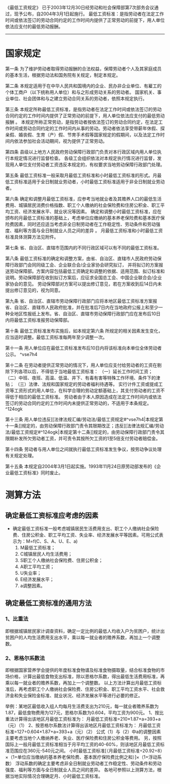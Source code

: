 《最低工资规定》 已于2003年12月30日经劳动和社会保障部第7次部务会议通过，现予公布，自2004年3月1日起施行。 最低工资标准：是指劳动者在法定工作时间或依法签订的劳动合同约定的工作时间内提供了正常劳动的前提下，用人单位依法应支付的最低劳动报酬。
___
# 国家规定
第一条 为了维护劳动者取得劳动报酬的合法权益，保障劳动者个人及其家庭成员的基本生活，根据劳动法和国务院有关规定，制定本规定。

第二条 本规定适用于在中华人民共和国境内的企业、民办非企业单位、有雇工的个体工商户（以下统称用人单位）和与之形成劳动关系的劳动者。
国家机关、事业单位、社会团体和与之建立劳动合同关系的劳动者，依照本规定执行。

第三条 本规定所称最低工资标准，是指劳动者在法定工作时间或依法签订的劳动合同约定的工作时间内提供了正常劳动的前提下，用人单位依法应支付的最低劳动报酬  。
本规定所称正常劳动，是指劳动者按依法签订的劳动合同约定，在法定工作时间或劳动合同约定的工作时间内从事的劳动。劳动者依法享受带薪年休假、探亲假、婚丧假、生育（产）假、节育手术假等国家规定的假期间，以及法定工作时间内依法参加社会活动期间，视为提供了正常劳动。

第四条 县级以上地方人民政府劳动保障行政部门负责对本行政区域内用人单位执行本规定情况进行监督检查。
各级工会组织依法对本规定执行情况进行监督，发现用人单位支付劳动者工资违反本规定的，有权要求当地劳动保障行政部门处理。

第五条 最低工资标准一般采取月最低工资标准和小时最低工资标准的形式。月最低工资标准适用于全日制就业劳动者，小时最低工资标准适用于非全日制就业劳动者。

第六条 确定和调整月最低工资标准，应参考当地就业者及其赡养人口的最低生活费用、城镇居民消费价格指数、职工个人缴纳的社会保险费和住房公积金、职工平均工资、经济发展水平、就业状况等因素。
确定和调整小时最低工资标准，应在颁布的月最低工资标准的基础上，考虑单位应缴纳的基本养老保险费和基本医疗保险费因素，同时还应适当考虑非全日制劳动者在工作稳定性、劳动条件和劳动强度、福利等方面与全日制就业人员之间的差异  。
月最低工资标准和小时最低工资标准具体测算方法见附件。

第七条 省、自治区、直辖市范围内的不同行政区域可以有不同的最低工资标准。

第八条 最低工资标准的确定和调整方案，由省、自治区、直辖市人民政府劳动保障行政部门会同同级工会、企业联合会/企业家协会研究拟订， 并将拟订的方案报送劳动保障部。方案内容包括最低工资确定和调整的依据、适用范围、拟订标准和说明。劳动保障部在收到拟订方案后，应征求全国总工会、中国企业联合会/企业家协会的意见。
劳动保障部对方案可以提出修订意见，若在方案收到后14日内未提出修订意见的，视为同意。

第九条 省、自治区、直辖市劳动保障行政部门应将本地区最低工资标准方案报省、自治区、直辖市人民政府批准，并在批准后7日内在当地政府公报上和至少一种全地区性报纸上发布。省、自治区、直辖市劳动保障行政部门应在发布后10日内将最低工资标准报劳动保障部。

第十条 最低工资标准发布实施后，如本规定第六条 所规定的相关因素发生变化，应当适时调整。最低工资标准每两年至少调整一次。

第十一条 用人单位应在最低工资标准发布后10日内将该标准向本单位全体劳动者公示。 ^vse7h4

第十二条 在劳动者提供正常劳动的情况下，用人单位应支付给劳动者的工资在剔除下列各项以后，不得低于当地最低工资标准：
（一）延长工作时间工资；
（二）中班、夜班、高温、低温、井下、有毒有害等特殊工作环境、条件下的津贴；
（三）法律、法规和国家规定的劳动者福利待遇等。
实行计件工资或提成工资等工资形式的用人单位，在科学合理的劳动定额基础上，其支付劳动者的工资不得低于相应的最低工资标准。
劳动者由于本人原因造成在法定工作时间内或依法签订的劳动合同约定的工作时间内未提供正常劳动的，不适用于本条规定。 ^124ogk

第十三条 用人单位违反[[法律法规汇编/劳动法/最低工资规定#^vse7h4|本规定第十一条]]规定的，由劳动保障行政部门责令其限期改正；违反[[法律法规汇编/劳动法/最低工资规定#^124ogk|本规定第十二条]]规定的，由劳动保障行政部门责令其限期补发所欠劳动者工资，并可责令其按所欠工资的1至5倍支付劳动者赔偿金。

第十四条 劳动者与用人单位之间就执行最低工资标准发生争议，按劳动争议处理有关规定处理。

第十五条 本规定自2004年3月1日起实施。1993年11月24日原劳动部发布的《企业最低工资标准》同时废止。
# 测算方法
## 确定最低工资标准应考虑的因素
- 确定最低工资标准一般考虑城镇居民生活费用支出、职工个人缴纳社会保险费、住房公积金、职工平均工资、失业率、经济发展水平等因素。可用公式表示为：M=f(C、S、A、U、E、a)
	1. M最低工资标准；
	2. C城镇居民人均生活费用；
	3. S职工个人缴纳社会保险费、住房公积金；
	4. A职工平均工资；
	5. U失业率；
	6. E经济发展水平；
	7. a调整因素。
## 确定最低工资标准的通用方法
### 1、比重法
即根据城镇居民家计调查资料，确定一定比例的最低人均收入户为贫困户，统计出贫困户的人均生活费用支出水平，乘以每一就业者的赡养系数，再加上一个调整数。
### 2、恩格尔系数法
即根据国家营养学会提供的年度标准食物谱及标准食物摄取量，结合标准食物的市场价格，计算出最低食物支出标准，除以恩格尔系数，得出最低生活费用标准，再乘以每一就业者的赡养系数，再加上一个调整数。
以上方法计算出月最低工资标准后，再考虑职工个人缴纳社会保险费、住房公积金、职工平均工资水平、社会救济金和失业保险金标准、就业状况、经济发展水平等进行必要的修正。

举例：某地区最低收入组人均每月生活费支出为210元，每一就业者赡养系数为1.87，最低食物费用为127元，恩格尔系数为0.604，平均工资为900元。
1、按比重法计算得出该地区月最低工资标准为：
月最低工资标准=210×1.87+a=393+a（元）（1）
2、按恩格尔系数法计算得出该地区月最低工资标准为：
月最低工资标准=127÷0.604×1.87+a=393+a（元）（2）
公式（1）与（2）中a的调整因素主要考虑当地个人缴纳养老、失业、医疗保险费和住房公积金等费用。
另，按照国际上一般月最低工资标准相当于月平均工资的40-60%，则该地区月最低工资标准范围应在360元-540元之间。
小时最低工资标准[（月最低工资标准÷20.92÷8）×（1+单位应当缴纳的基本养老保险费、基本医疗保险费比例之和）]×（1+浮动系数）
浮动系数的确定主要考虑非全日制就业劳动者工作稳定性、劳动条件和劳动强度、福利等方面与全日制就业人员之间的差异。
各地可参照以上测算方法，根据当地实际情况合理确定月、小时最低工资标准。
